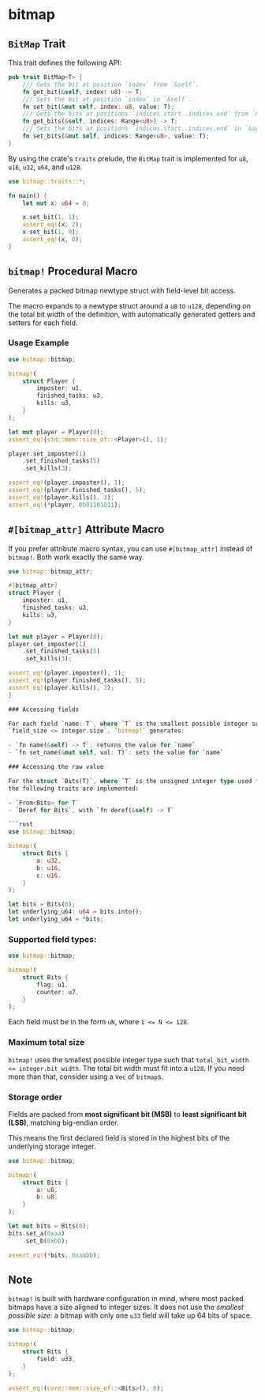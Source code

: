 # bitmap

## `BitMap` Trait

This trait defines the following API:

```rust
pub trait BitMap<T> {
    /// Gets the bit at position `index` from `&self`.
    fn get_bit(&self, index: u8) -> T;
    /// Sets the bit at position `index` in `&self`.
    fn set_bit(&mut self, index: u8, value: T);
    /// Gets the bits at positions `indices.start..indices.end` from `&self`.
    fn get_bits(&self, indices: Range<u8>) -> T;
    /// Sets the bits at positions `indices.start..indices.end` in `&self`.
    fn set_bits(&mut self, indices: Range<u8>, value: T);
}
```

By using the crate's `traits` prelude, the `BitMap` trait is implemented for `u8`, `u16`, `u32`, `u64`, and `u128`.

```rust
use bitmap::traits::*;

fn main() {
    let mut x: u64 = 0;

    x.set_bit(1, 1);
    assert_eq!(x, 2);
    x.set_bit(1, 0);
    assert_eq!(x, 0);
}
```

## `bitmap!` Procedural Macro

Generates a packed bitmap newtype struct with field-level bit access.

The macro expands to a newtype struct around a `u8` to `u128`, depending on the total bit width
of the definition, with automatically generated getters and setters for each field.

### Usage Example

```rust
use bitmap::bitmap;

bitmap!(
    struct Player {
        imposter: u1,
        finished_tasks: u3,
        kills: u3,
    }
);

let mut player = Player(0);
assert_eq!(std::mem::size_of::<Player>(), 1);

player.set_imposter(1)
    .set_finished_tasks(5)
    .set_kills(3);

assert_eq!(player.imposter(), 1);
assert_eq!(player.finished_tasks(), 5);
assert_eq!(player.kills(), 3);
assert_eq!(*player, 0b01101011);
```
## `#[bitmap_attr]` Attribute Macro

If you prefer attribute macro syntax, you can use `#[bitmap_attr]` instead of `bitmap!`. Both work exactly the same way.

```rust
use bitmap::bitmap_attr;

#[bitmap_attr]
struct Player {
    imposter: u1,
    finished_tasks: u3,
    kills: u3,
}

let mut player = Player(0);
player.set_imposter(1)
    .set_finished_tasks(5)
    .set_kills(3);

assert_eq!(player.imposter(), 1);
assert_eq!(player.finished_tasks(), 5);
assert_eq!(player.kills(), 3);
}

### Accessing fields

For each field `name: T`, where `T` is the smallest possible integer such that
`field_size <= integer.size`, `bitmap!` generates:

- `fn name(&self) -> T`: returns the value for `name`
- `fn set_name(&mut self, val: T)`: sets the value for `name`

### Accessing the raw value

For the struct `Bits(T)`, where `T` is the unsigned integer type used for storage,
the following traits are implemented:

- `From<Bits> for T`
- `Deref for Bits`, with `fn deref(&self) -> T`

```rust
use bitmap::bitmap;

bitmap!(
    struct Bits {
        a: u32,
        b: u16,
        c: u16,
    }
);

let bits = Bits(0);
let underlying_u64: u64 = bits.into();
let underlying_u64 = *bits;
```

### Supported field types:

```rust
use bitmap::bitmap;

bitmap!(
    struct Bits {
        flag: u1,
        counter: u7,
    }
);
```

Each field must be in the form `uN`, where `1 <= N <= 128`.

### Maximum total size

`bitmap!` uses the smallest possible integer type such that `total_bit_width <= integer.bit_width`.
The total bit width must fit into a `u128`. If you need more than that, consider using a `Vec`
of `bitmap`s.

### Storage order

Fields are packed from **most significant bit (MSB)** to **least significant bit (LSB)**, matching
big-endian order.

This means the first declared field is stored in the highest bits of the underlying storage integer.

```rust
use bitmap::bitmap;

bitmap!(
    struct Bits {
        a: u8,
        b: u8,
    }
);

let mut bits = Bits(0);
bits.set_a(0xaa)
    .set_b(0xbb);

assert_eq!(*bits, 0xaabb);
```

## Note

`bitmap!` is built with hardware configuration in mind, where most packed bitmaps have a size
aligned to integer sizes. It does not use the _smallest possible size_: a bitmap with only one `u33`
field will take up 64 bits of space.

```rust
use bitmap::bitmap;

bitmap!(
    struct Bits {
        field: u33,
    }
);

assert_eq!(core::mem::size_of::<Bits>(), 8);
```
